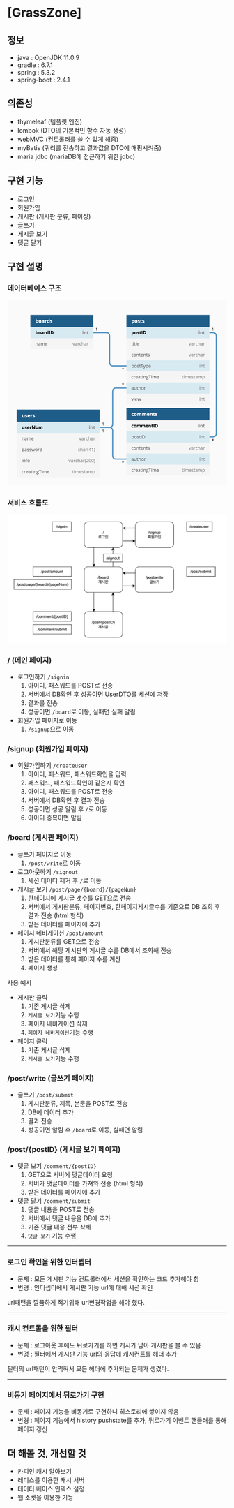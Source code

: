# [GrassZone]

## 정보

- java : OpenJDK 11.0.9
- gradle : 6.7.1
- spring : 5.3.2
- spring-boot : 2.4.1

## 의존성

- thymeleaf (템플릿 엔진)
- lombok (DTO의 기본적인 함수 자동 생성)
- webMVC (컨트롤러를 쓸 수 있게 해줌)
- myBatis (쿼리를 전송하고 결과값을 DTO에 매핑시켜줌)
- maria jdbc (mariaDB에 접근하기 위한 jdbc)

## 구현 기능

- 로그인
- 회원가입
- 게시판 (게시판 분류, 페이징)
- 글쓰기
- 게시글 보기
- 댓글 달기

## 구현 설명

### 데이터베이스 구조

![grasszoneDB구조](./img/db구조.png)

### 서비스 흐름도

![서비스흐름도](./img/화면플로우차트.png)

### / (메인 페이지)
- 로그인하기 `/signin`
    1. 아이디, 패스워드를 POST로 전송
    1. 서버에서 DB확인 후 성공이면 UserDTO를 세션에 저장
    1. 결과를 전송
    1. 성공이면 `/board`로 이동, 실패면 실패 알림
- 회원가입 페이지로 이동
    1. `/signup`으로 이동

### /signup (회원가입 페이지)
- 회원가입하기 `/createuser`
    1. 아이디, 패스워드, 패스워드확인을 입력
    1. 패스워드, 패스워드확인이 같은지 확인
    1. 아이디, 패스워드를 POST로 전송
    1. 서버에서 DB확인 후 결과 전송
    1. 성공이면 성공 알림 후 `/`로 이동
    1. 아이디 중복이면 알림

### /board (게시판 페이지)
- 글쓰기 페이지로 이동
    1. `/post/write`로 이동
- 로그아웃하기 `/signout`
    1. 세션 데이터 제거 후 `/`로 이동
- 게시글 보기 `/post/page/{board}/{pageNum}`
    1. 한페이지에 게시글 갯수를 GET으로 전송
    1. 서버에서 게시판분류, 페이지번호, 한페이지게시글수를 기준으로 DB 조회 후 결과 전송 (html 형식)
    1. 받은 데이터를 페이지에 추가
- 페이지 네비게이션 `/post/amount`
    1. 게시판분류를 GET으로 전송
    1. 서버에서 해당 게시판의 게시글 수를 DB에서 조회해 전송
    1. 받은 데이터를 통해 페이지 수를 계산
    1. 페이지 생성

사용 예시
- 게시판 클릭
    1. 기존 게시글 삭제
    1. `게시글 보기`기능 수행
    1. 페이지 네비게이션 삭제
    1. `페이지 네비게이션`기능 수행
- 페이지 클릭
    1. 기존 게시글 삭제
    1. `게시글 보기`기능 수행

### /post/write (글쓰기 페이지)
- 글쓰기 `/post/submit`
    1. 게시판분류, 제목, 본문을 POST로 전송
    1. DB에 데이터 추가
    1. 결과 전송
    1. 성공이면 알림 후 `/board`로 이동, 실패면 알림

### /post/{postID} (게시글 보기 페이지)
- 댓글 보기 `/comment/{postID}`
    1. GET으로 서버에 댓글데이터 요청
    1. 서버가 댓글데이터를 가져와 전송 (html 형식)
    1. 받은 데이터를 페이지에 추가
- 댓글 달기 `/comment/submit`
    1. 댓글 내용을 POST로 전송
    1. 서버에서 댓글 내용을 DB에 추가
    1. 기존 댓글 내용 전부 삭제
    1. `댓글 보기` 기능 수행

----
### 로그인 확인을 위한 인터셉터
- 문제 : 모든 게시판 기능 컨트롤러에서 세션을 확인하는 코드 추가해야 함
- 변경 : 인터셉터에서 게시판 기능 url에 대해 세션 확인

url패턴을 깔끔하게 적기위해 url변경작업을 해야 했다.

----
### 캐시 컨트롤을 위한 필터
- 문제 : 로그아웃 후에도 뒤로가기를 하면 캐시가 남아 게시판을 볼 수 있음
- 변경 : 필터에서 게시판 기능 url의 응답에 캐시컨트롤 헤더 추가

필터의 url패턴이 안먹혀서 모든 헤더에 추가되는 문제가 생겼다.

----
### 비동기 페이지에서 뒤로가기 구현
- 문제 : 페이지 기능을 비동기로 구현하니 히스토리에 쌓이지 않음
- 변경 : 페이지 기능에서 history pushstate를 추가, 뒤로가기 이벤트 핸들러를 통해 페이지 갱신

## 더 해볼 것, 개선할 것

- 카피인 캐시 알아보기
- 레디스를 이용한 캐시 서버
- 데이터 베이스 인덱스 설정
- 웹 소켓을 이용한 기능
